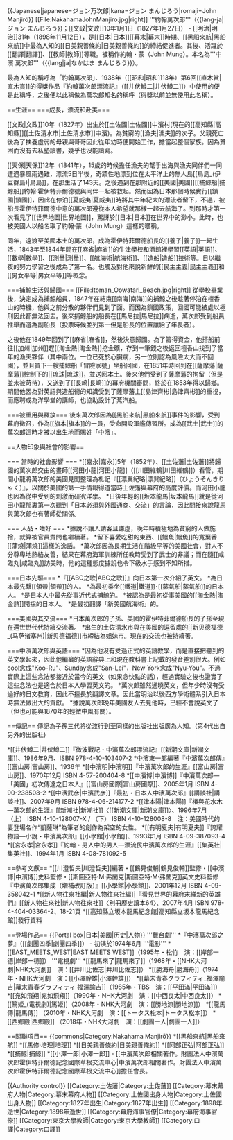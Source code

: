 {{Japanese|japanese=ジョン万次郎|kana=ジョン まんじろう|romaji=John Manjirō}}
[[File:NakahamaJohnManjiro.jpg|right]]
'''約翰萬次郎'''（{{lang-ja|ジョン まんじろう}}；[[文政|文政]]10年1月1日（1827年1月27日） - [[明治|明治]]31年（1898年11月12日），是[[日本|日本]][[幕末|幕末]]時期、[[黑船來航|黑船來航]]中最為人知的[[日美親善條約|日美親善條約]]的締結促進者。其後、活躍於[[翻譯|翻譯]]、[[教師|教師]]等職。被稱作約翰・蒙（John Mung）。本名為'''中濱 萬次郎'''（{{lang|ja|なかはま まんじろう}}）。

最為人知的稱呼為「約翰萬次郎」、1938年（[[昭和|昭和]]13年）第6回[[直木賞|直木賞]]的得獎作品『約翰萬次郎漂流記』（[[井伏鱒二|井伏鱒二]]）中使用的便是此稱呼，之後便以此稱做為萬次郎知名的稱呼（得獎以前並無使用此名稱）。

==生涯==
===成長，漂流和赴美===

[[文政|文政]]10年（1827年）出生於[[土佐國|土佐國]]中濱村(現在的[[高知縣|高知縣]][[土佐清水市|土佐清水市]]中濱)。為貧窮的[[漁夫|漁夫]]的次子。父親死亡後為了扶養虛弱的母親與哥哥因此從年幼時便開始工作，擔當起整個家族。因為貧困而沒有去私塾讀書，幾乎也沒能讀寫。

[[天保|天保]]12年（1841年），15歲的時候擔任漁夫的幫手出海與漁夫同伴們一同遭遇暴風雨遇難，漂流5日半後，奇蹟性地漂到位在太平洋上的無人島[[鳥島_(伊豆群島)|鳥島]]，在那生活了143天。之後遇到在那附近的[[美國|美國]][[捕鯨船|捕鯨船]]約翰·霍伊特菲爾德號與同伴一起被救起。然而因為日本那個時候實行[[鎖國|鎖國]]，因此在停泊[[夏威夷|夏威夷]]時將其中年紀大的漂流者留下，不過，被船長霍伊特菲爾德中意的萬次郎遵從本人希望就那樣一起去航海了。到那時才第一次看見了[[世界地圖|世界地圖]]，驚訝於[[日本|日本]]在世界中的渺小。此時，也被美國人以船名取了約翰·蒙（John Mung）這樣的暱稱。

同年，遠渡至美國本土的萬次郎，成為霍伊特菲爾德船長的[[養子|養子]]一起生活，1843年至1844年間在[[麻省|麻省]]的牛津學校和酒館裡學習[[英語|英語]]、[[數學|數學]]、[[測量|測量]]、[[航海術|航海術]]、[[造船|造船]]技術等。日以繼夜的努力學習之後成為了第一名。也觸及對他來說新鮮的[[民主主義|民主主義]]和[[男女平等|男女平等]]等概念。

===捕鯨生活與歸國===
[[File:Itoman_Oowatari_Beach.jpg|right]]
從學校畢業後，決定成為捕鯨船員，1847年在結束[[南海|南海]]的捕鯨之後趁著停泊在檀香山的時機，他與之前分散的夥伴們見到了面。而因為鎖國政策，回國可能被處以極刑因此都無法回去。後來捕鯨船的船長在[[馬尼拉|馬尼拉]]病逝，萬次郎受到船員推舉而選為副船長（投票時候並列第一但是船長的位置讓給了年長者）。

之後他在1849年回到了[[麻省|麻省]]，然後決意歸國。為了籌得資金，他搭船前往[[加州|加州]]趕[[淘金熱|淘金熱]]挖金礦，存到一筆錢之後返回檀香山找到了當年的漁夫夥伴（其中兩位。一位已死於心臟病，另一位則認為風險太大而不回國），並且買下一艘捕鯨船「冒險家號」坐船回國，在1851年時回到在[[薩摩藩|薩摩藩]]控制下的[[琉球|琉球]]，並送回本土。後來他們受到了薩摩藩的拘留（但是並未被苛待），又送到了[[長崎|長崎]]的幕府機關審問，終於在1853年得以歸鄉。期間他因為對英語與造船術的知識受到了薩摩藩主[[島津齊彬|島津齊彬]]的重視，而應聘成為洋學堂的講師，也協助設計了蒸汽船。

===被重用與釋放===
後來萬次郎因為[[黑船來航|黑船來航]]事件的影響，受到幕府徵召，作為[[旗本|旗本]]的一員，受命開設軍艦傳習所。成為[[武士|武士]]的萬次郎這時才被以出生地而賜姓「中濱」。

==人物印象與社會的影響==

=== 當時的社會影響 ===
*[[嘉永|嘉永]]5年（1852年）、[[土佐藩|土佐藩]]將歸國的萬次郎交由的畫師[[河田小龍|河田小龍]]（[[川田維鶴|川田維鶴]]）看管，期間小龍將萬次郎的美國見聞整理為札記『[[漂巽紀略|漂巽紀略]]（ひょうそんきりゃく）』，以關於美國的第一手情報得道當時土佐籓與幕府的高度評價。而河田小龍也因為從中受到的刺激而研究洋學。
*日後年輕的[[坂本龍馬|坂本龍馬]]就是從河田小龍那裏第一次聽到「日本必須與外國通商、交流」的言論，因此間接來說龍馬與萬次郎也有著師從關係。

=== 人品・嗜好 ===
*據說不讓人請客且謙虛，晚年時積極地為貧窮的人做施捨，就算被官員責問也繼續著。
*留下喜愛吃甜的東西、[[鰻魚|鰻魚]]的寬葉香[[蒲燒|蒲燒]]這樣的逸話。
*萬次郎因為長期生活在階級平等的美國社會，對人不分尊卑地熱絡友善，結果在幕府海軍訓練所任教時受到了武士的非議；而在隨[[咸臨丸|咸臨丸]]訪美時，他的這種態度據說也令下級水手感到不知所措。

===日本先驅===
*『[[ABC之歌|ABC之歌]]』向日本第一次介紹了英文。
*為日本最先繫[[領帶|領帶]]的人。
*為最初乘坐[[鐵道|鐵道]]･[[蒸氣船|蒸氣船]]的日本人。
*是日本人中最先從事近代式捕鯨的。
*被認為是最初從事美國的[[淘金熱|淘金熱]]開採的日本人。
*是最初翻譯「新美國航海術」的。

===美國與其交流===
*日本萬次郎的子孫、美國的霍伊特菲爾德船長的子孫至現在還世世代代持續交流著。
*出生的土佐清水市與在美國的逗留處的[[新贝德福德_(马萨诸塞州)|新贝德福德]]市締結為姐妹市。現在的交流也被持續著。

===中濱萬次郎與英語===
*因為他沒有受過正式的英語教學，而是直接把聽到的英文學起來，因此他編纂的英語辭典上和現在教科書上記載的發音差別很大。例如cool念成"Koo-Ru"、Sunday念成"San-Lei"，New York念成"Nyu-You"。不過實際上這些念法都接近於當今的英文（如果念快點的話），經過實驗之後也證實了這些念法也是適合於日本人學習英文的。
*萬次郎雖然通曉英文，但年少時沒有受過好的日文教育，因此不擅長於翻譯文章。因此當明治以後西方學術體系引入日本時無法做出大的貢獻。
*據說萬次郎晚年美國友人去見他時，已經不會說英文了（但也可能與1870年的輕微中風有關）。

==傳記==
傳記為子孫三代將從渡行到至同樣的出版社出版廣為人知。(第4代出自另外的出版社)

*[[井伏鱒二|井伏鱒二]]『微波戰記・中濱萬次郎漂流記』[[新潮文庫|新潮文庫]]、1986年9月、ISBN 978-4-10-103407-2
*中濱東一郎編著『中濱萬次郎傳』[[富山房|富山房]]、1936年
*[[中濱明|中濱明]]『中濱萬次郎的生涯』[[富山房|富山房]]、1970年12月 ISBN 4-57-200404-8
*[[中濱博|中濱博]]『中濱萬次郎—「美國」初次傳達之日本人』[[富山房國際|富山房國際]]、2005年1月 ISBN 4-90-238508-2
*[[中濱武彦|中濱武彦]]『最初・日本人中濱萬次郎』[[講談社|講談社]]、2007年9月 ISBN 978-4-06-214177-2
*[[津本陽|津本陽]]『椿與花水木—萬次郎的生涯』[[新潮社|新潮社]]〈[[新潮文庫|新潮文庫]]〉、1996年7月 （上） ISBN 4-10-128007-X / （下） ISBN 4-10-128008-8　注：美國時代的妻登場名作“凱薩琳”為筆者的創作為架空的女性。
*[[有明夏夫|有明夏夫]]『誇耀物語—小說・中濱萬次郎』[[小學館|小學館]]、1993年1月 ISBN 4-09-387093-4
*[[宮永孝|宮永孝]]『約翰・男人中的男人—漂流民中濱萬次郎的生涯』[[集英社|集英社]]、1994年1月 ISBN 4-08-781092-5

==參考文獻==
*[[川澄哲夫|川澄哲夫]]編著・[[鶴見俊輔|鶴見俊輔]]監修・[[中濱博|中濱博]]史料監修・[[斯圖亞特·M·弗蘭克|斯圖亞特·M·弗蘭克]]英文史料監修『中濱萬次郎集成（増補改訂版）』[[小學館|小學館]]、2001年12月 ISBN 4-09-358042-1
*[[新人物往來社編|新人物往來社編]]『看見世界的幕府末維新的英雄們』[[新人物往來社|新人物往來社]]〈別冊歷史讀本64〉、2007年4月 ISBN 978-4-404-03364-2、18-21頁
*[[高知縣立坂本龍馬紀念館|高知縣立坂本龍馬紀念館]]發行資料

==登場作品==
{{Portal box|日本|美國|历史|人物}}
'''舞台劇''' 
*『中濱萬次郎之夢』（[[劇團四季|劇團四季]]） - 初演於1974年6月
'''電影''' 
*[[EAST_MEETS_WEST|EAST MEETS WEST]]（1995年・松竹　演：[[岸部一德|岸部一德]]）
'''電視劇''' 
*[[龍馬來了|龍馬來了]]（1968年・[[NHK大河劇|NHK大河劇]]　演：[[井川比佐志|井川比佐志]]）
*[[勝海舟|勝海舟]]（1974年・NHK大河劇　演：[[小澤幹雄|小澤幹雄]]）
*[[幕末青春グラフィティ_福澤諭吉|幕末青春グラフィティ 福澤諭吉]]（1985年・TBS　演：[[平田滿|平田滿]]）
*[[宛如飛翔|宛如飛翔]]（1990年・NHK大河劇　演：[[中西良太|中西良太]]）
*[[篤姬_(電視劇)|篤姬]]（2008年・NHK大河劇　演：[[勝地涼|勝地涼]]）
*[[龍馬傳|龍馬傳]] （2010年・NHK大河劇　演：[[トータス松本|トータス松本]]）
*[[西鄉殿|西鄉殿]] （2018年・NHK大河劇　演：[[劇團一人|劇團一人]]）

==關聯項目==
{{commons|Category:Nakahama Manjirō}}
*[[黑船來航|黑船來航]]
*[[馬修·培理|培理]]
*[[日美親善條約|日美親善條約]]
*[[阿部正弘|阿部正弘]]
*[[捕鯨|捕鯨]]
*[[小澤一郎|小澤一郎]] - [[中濱萬次郎相關著作。財團法人中濱萬次郎霍伊特菲爾德記念國際草根交流中心|中濱萬次郎相關著作。財團法人中濱萬次郎霍伊特菲爾德記念國際草根交流中心]]擔任會長。

{{Authority control}}
[[Category:土佐藩|Category:土佐藩]]
[[Category:幕末幕府人物|Category:幕末幕府人物]]
[[Category:土佐國出身人物|Category:土佐國出身人物]]
[[Category:1827年出生|Category:1827年出生]]
[[Category:1898年逝世|Category:1898年逝世]]
[[Category:幕府海事官僚|Category:幕府海事官僚]]
[[Category:東京大學教師|Category:東京大學教師]]
[[Category:口譯|Category:口譯]]